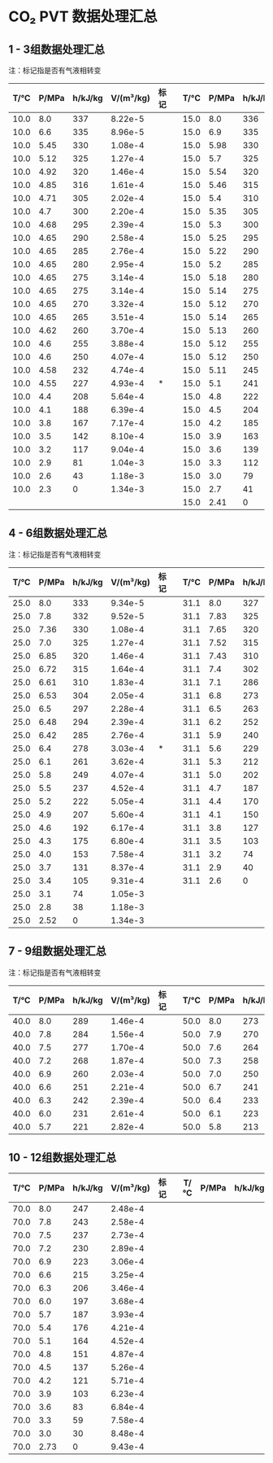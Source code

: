 # CO₂ PVT 数据处理汇总

## 1 - 3组数据处理汇总

注：标记指是否有气液相转变

| T/°C | P/MPa | h/kJ/kg | V/(m³/kg) | 标记 | | T/°C | P/MPa | h/kJ/kg | V/(m³/kg) | 标记 | | T/°C | P/MPa | h/kJ/kg | V/(m³/kg) | 标记 |
|------|-------|---------|-----------|------|---|------|-------|---------|-----------|------|---|------|-------|---------|-----------|------|
| 10.0 | 8.0   | 337     | 8.22e-5   |      | | 15.0 | 8.0   | 336     | 8.59e-5   |      | | 20.0 | 8.0   | 335     | 8.96e-5   |      |
| 10.0 | 6.6   | 335     | 8.96e-5   |      | | 15.0 | 6.9   | 335     | 8.96e-5   |      | | 20.0 | 6.5   | 330     | 1.08e-4   |      |
| 10.0 | 5.45  | 330     | 1.08e-4   |      | | 15.0 | 5.98  | 330     | 1.08e-4   |      | | 20.0 | 6.28  | 325     | 1.27e-4   |      |
| 10.0 | 5.12  | 325     | 1.27e-4   |      | | 15.0 | 5.7   | 325     | 1.27e-4   |      | | 20.0 | 6.11  | 320     | 1.46e-4   |      |
| 10.0 | 4.92  | 320     | 1.46e-4   |      | | 15.0 | 5.54  | 320     | 1.46e-4   |      | | 20.0 | 6.01  | 315     | 1.64e-4   |      |
| 10.0 | 4.85  | 316     | 1.61e-4   |      | | 15.0 | 5.46  | 315     | 1.64e-4   |      | | 20.0 | 5.93  | 310     | 1.83e-4   |      |
| 10.0 | 4.71  | 305     | 2.02e-4   |      | | 15.0 | 5.4   | 310     | 1.83e-4   |      | | 20.0 | 5.88  | 305     | 2.02e-4   |      |
| 10.0 | 4.7   | 300     | 2.20e-4   |      | | 15.0 | 5.35  | 305     | 2.02e-4   |      | | 20.0 | 5.82  | 300     | 2.20e-4   |      |
| 10.0 | 4.68  | 295     | 2.39e-4   |      | | 15.0 | 5.3   | 300     | 2.20e-4   |      | | 20.0 | 5.81  | 295     | 2.39e-4   |      |
| 10.0 | 4.65  | 290     | 2.58e-4   |      | | 15.0 | 5.25  | 295     | 2.39e-4   |      | | 20.0 | 5.79  | 290     | 2.58e-4   |      |
| 10.0 | 4.65  | 285     | 2.76e-4   |      | | 15.0 | 5.22  | 290     | 2.58e-4   |      | | 20.0 | 5.78  | 285     | 2.76e-4   |      |
| 10.0 | 4.65  | 280     | 2.95e-4   |      | | 15.0 | 5.2   | 285     | 2.76e-4   |      | | 20.0 | 5.74  | 280     | 2.95e-4   |      |
| 10.0 | 4.65  | 275     | 3.14e-4   |      | | 15.0 | 5.18  | 280     | 2.95e-4   |      | | 20.0 | 5.73  | 275     | 3.14e-4   |      |
| 10.0 | 4.65  | 275     | 3.14e-4   |      | | 15.0 | 5.14  | 275     | 3.14e-4   |      | | 20.0 | 5.72  | 271     | 3.29e-4   |      |
| 10.0 | 4.65  | 270     | 3.32e-4   |      | | 15.0 | 5.12  | 270     | 3.32e-4   |      | | 20.0 | 5.71  | 265     | 3.51e-4   |      |
| 10.0 | 4.65  | 265     | 3.51e-4   |      | | 15.0 | 5.14  | 265     | 3.51e-4   |      | | 20.0 | 5.7   | 261     | 3.66e-4   | *    |
| 10.0 | 4.62  | 260     | 3.70e-4   |      | | 15.0 | 5.13  | 260     | 3.70e-4   |      | | 20.0 | 5.4   | 242     | 4.37e-4   |      |
| 10.0 | 4.6   | 255     | 3.88e-4   |      | | 15.0 | 5.12  | 255     | 3.88e-4   |      | | 20.0 | 5.1   | 228     | 4.89e-4   |      |
| 10.0 | 4.6   | 250     | 4.07e-4   |      | | 15.0 | 5.12  | 250     | 4.07e-4   |      | | 20.0 | 4.8   | 213     | 5.45e-4   |      |
| 10.0 | 4.58  | 232     | 4.74e-4   |      | | 15.0 | 5.11  | 245     | 4.26e-4   | *    | | 20.0 | 4.5   | 196     | 6.09e-4   |      |
| 10.0 | 4.55  | 227     | 4.93e-4   | *    | | 15.0 | 5.1   | 241     | 4.41e-4   |      | | 20.0 | 4.2   | 177     | 6.80e-4   |      |
| 10.0 | 4.4   | 208     | 5.64e-4   |      | | 15.0 | 4.8   | 222     | 5.12e-4   |      | | 20.0 | 3.9   | 156     | 7.58e-4   |      |
| 10.0 | 4.1   | 188     | 6.39e-4   |      | | 15.0 | 4.5   | 204     | 5.79e-4   |      | | 20.0 | 3.6   | 132     | 8.48e-4   |      |
| 10.0 | 3.8   | 167     | 7.17e-4   |      | | 15.0 | 4.2   | 185     | 6.50e-4   |      | | 20.0 | 3.3   | 105     | 9.49e-4   |      |
| 10.0 | 3.5   | 142     | 8.10e-4   |      | | 15.0 | 3.9   | 163     | 7.32e-4   |      | | 20.0 | 3.0   | 74      | 1.06e-3   |      |
| 10.0 | 3.2   | 117     | 9.04e-4   |      | | 15.0 | 3.6   | 139     | 8.22e-4   |      | | 20.0 | 2.7   | 34      | 1.21e-3   |      |
| 10.0 | 2.9   | 81      | 1.04e-3   |      | | 15.0 | 3.3   | 112     | 9.23e-4   |      | | 20.0 | 2.42  | 0       | 1.34e-3   |      |
| 10.0 | 2.6   | 43      | 1.18e-3   |      | | 15.0 | 3.0   | 79      | 1.05e-3   |      |      |       |         |           |      |
| 10.0 | 2.3   | 0       | 1.34e-3   |      | | 15.0 | 2.7   | 41      | 1.19e-3   |      |      |       |         |           |      |
|      |       |         |           |      | | 15.0 | 2.41  | 0       | 1.34e-3   |      |      |       |         |           |      |

## 4 - 6组数据处理汇总

注：标记指是否有气液相转变

| T/°C | P/MPa | h/kJ/kg | V/(m³/kg) | 标记 | | T/°C | P/MPa | h/kJ/kg | V/(m³/kg) | 标记 | | T/°C | P/MPa | h/kJ/kg | V/(m³/kg) | 标记 |
|------|-------|---------|-----------|------|---|------|-------|---------|-----------|------|---|------|-------|---------|-----------|------|
| 25.0 | 8.0   | 333     | 9.34e-5   |      | | 31.1 | 8.0   | 327     | 1.01e-4   |      | | 35.0 | 8.0   | 307     | 1.20e-4   |      |
| 25.0 | 7.8   | 332     | 9.52e-5   |      | | 31.1 | 7.83  | 325     | 1.08e-4   |      | | 35.0 | 7.8   | 299     | 1.34e-4   |      |
| 25.0 | 7.36  | 330     | 1.08e-4   |      | | 31.1 | 7.65  | 320     | 1.27e-4   |      | | 35.0 | 7.5   | 288     | 1.53e-4   |      |
| 25.0 | 7.0   | 325     | 1.27e-4   |      | | 31.1 | 7.52  | 315     | 1.46e-4   |      | | 35.0 | 7.2   | 279     | 1.70e-4   |      |
| 25.0 | 6.85  | 320     | 1.46e-4   |      | | 31.1 | 7.43  | 310     | 1.64e-4   |      | | 35.0 | 6.9   | 270     | 1.87e-4   |      |
| 25.0 | 6.72  | 315     | 1.64e-4   |      | | 31.1 | 7.4   | 302     | 1.89e-4   | *    | | 35.0 | 6.6   | 259     | 2.07e-4   |      |
| 25.0 | 6.61  | 310     | 1.83e-4   |      | | 31.1 | 7.1   | 286     | 2.33e-4   |      | | 35.0 | 6.3   | 249     | 2.26e-4   |      |
| 25.0 | 6.53  | 304     | 2.05e-4   |      | | 31.1 | 6.8   | 273     | 2.70e-4   |      | | 35.0 | 6.0   | 239     | 2.45e-4   |      |
| 25.0 | 6.5   | 297     | 2.28e-4   |      | | 31.1 | 6.5   | 263     | 3.01e-4   |      | | 35.0 | 5.7   | 228     | 2.67e-4   |      |
| 25.0 | 6.48  | 294     | 2.39e-4   |      | | 31.1 | 6.2   | 252     | 3.35e-4   |      | | 35.0 | 5.4   | 215     | 2.92e-4   |      |
| 25.0 | 6.42  | 285     | 2.76e-4   |      | | 31.1 | 5.9   | 240     | 3.72e-4   |      | | 35.0 | 5.1   | 202     | 3.18e-4   |      |
| 25.0 | 6.4   | 278     | 3.03e-4   | *    | | 31.1 | 5.6   | 229     | 4.07e-4   |      | | 35.0 | 4.8   | 188     | 3.47e-4   |      |
| 25.0 | 6.1   | 261     | 3.62e-4   |      | | 31.1 | 5.3   | 212     | 4.60e-4   |      | | 35.0 | 4.5   | 172     | 3.80e-4   |      |
| 25.0 | 5.8   | 249     | 4.07e-4   |      | | 31.1 | 5.0   | 202     | 4.97e-4   |      | | 35.0 | 4.2   | 153     | 4.19e-4   |      |
| 25.0 | 5.5   | 237     | 4.52e-4   |      | | 31.1 | 4.7   | 187     | 5.45e-4   |      | | 35.0 | 3.9   | 130     | 4.67e-4   |      |
| 25.0 | 5.2   | 222     | 5.05e-4   |      | | 31.1 | 4.4   | 170     | 5.98e-4   |      | | 35.0 | 3.6   | 108     | 5.16e-4   |      |
| 25.0 | 4.9   | 207     | 5.60e-4   |      | | 31.1 | 4.1   | 150     | 6.60e-4   |      | | 35.0 | 3.3   | 80      | 5.79e-4   |      |
| 25.0 | 4.6   | 192     | 6.17e-4   |      | | 31.1 | 3.8   | 127     | 7.32e-4   |      | | 35.0 | 3.0   | 40      | 6.60e-4   |      |
| 25.0 | 4.3   | 175     | 6.80e-4   |      | | 31.1 | 3.5   | 103     | 8.09e-4   |      | | 35.0 | 2.68  | 0       | 7.46e-4   |      |
| 25.0 | 4.0   | 153     | 7.58e-4   |      | | 31.1 | 3.2   | 74      | 9.04e-4   |      |      |       |         |           |      |
| 25.0 | 3.7   | 131     | 8.37e-4   |      | | 31.1 | 2.9   | 40      | 1.02e-3   |      |      |       |         |           |      |
| 25.0 | 3.4   | 105     | 9.31e-4   |      | | 31.1 | 2.6   | 0       | 1.15e-3   |      |      |       |         |           |      |
| 25.0 | 3.1   | 74      | 1.05e-3   |      |      |       |         |           |      |      |       |         |           |      |
| 25.0 | 2.8   | 38      | 1.18e-3   |      |      |       |         |           |      |      |       |         |           |      |
| 25.0 | 2.52  | 0       | 1.34e-3   |      |      |       |         |           |      |      |       |         |           |      |

## 7 - 9组数据处理汇总

注：标记指是否有气液相转变

| T/°C | P/MPa | h/kJ/kg | V/(m³/kg) | 标记 | | T/°C | P/MPa | h/kJ/kg | V/(m³/kg) | 标记 | | T/°C | P/MPa | h/kJ/kg | V/(m³/kg) | 标记 |
|------|-------|---------|-----------|------|---|------|-------|---------|-----------|------|---|------|-------|---------|-----------|------|
| 40.0 | 8.0   | 289     | 1.46e-4   |      | | 50.0 | 8.0   | 273     | 1.80e-4   |      | | 60.0 | 8.0   | 259     | 2.14e-4   |      |
| 40.0 | 7.8   | 284     | 1.56e-4   |      | | 50.0 | 7.9   | 270     | 1.87e-4   |      | | 60.0 | 7.8   | 255     | 2.23e-4   |      |
| 40.0 | 7.5   | 277     | 1.70e-4   |      | | 50.0 | 7.6   | 264     | 2.01e-4   |      | | 60.0 | 7.5   | 249     | 2.36e-4   |      |
| 40.0 | 7.2   | 268     | 1.87e-4   |      | | 50.0 | 7.3   | 258     | 2.14e-4   |      | | 60.0 | 7.2   | 242     | 2.52e-4   |      |
| 40.0 | 6.9   | 260     | 2.03e-4   |      | | 50.0 | 7.0   | 250     | 2.30e-4   |      | | 60.0 | 6.9   | 234     | 2.69e-4   |      |
| 40.0 | 6.6   | 251     | 2.21e-4   |      | | 50.0 | 6.7   | 241     | 2.48e-4   |      | | 60.0 | 6.6   | 221     | 2.97e-4   |      |
| 40.0 | 6.3   | 242     | 2.39e-4   |      | | 50.0 | 6.4   | 233     | 2.65e-4   |      | | 60.0 | 6.3   | 212     | 3.17e-4   |      |
| 40.0 | 6.0   | 231     | 2.61e-4   |      | | 50.0 | 6.1   | 223     | 2.85e-4   |      | | 60.0 | 6.0   | 207     | 3.29e-4   |      |
| 40.0 | 5.7   | 221     | 2.82e-4   |      | | 50.0 | 5.8   | 213     | 3.06e-4   |      | | 60.0 | 5.7   | 191     | 3.61e-4   |      |

## 10 - 12组数据处理汇总

| T/°C | P/MPa | h/kJ/kg | V/(m³/kg) | 标记 | | T/°C | P/MPa | h/kJ/kg | V/(m³/kg) | 标记 | | T/°C | P/MPa | h/kJ/kg | V/(m³/kg) | 标记 |
|------|-------|---------|-----------|------|---|------|-------|---------|-----------|------|---|------|-------|---------|-----------|------|
| 70.0 | 8.0   | 247     | 2.48e-4   |      | |      |       |         |           |      | |      |       |         |           |      |
| 70.0 | 7.8   | 243     | 2.58e-4   |      | |      |       |         |           |      | |      |       |         |           |      |
| 70.0 | 7.5   | 237     | 2.73e-4   |      | |      |       |         |           |      | |      |       |         |           |      |
| 70.0 | 7.2   | 230     | 2.89e-4   |      | |      |       |         |           |      | |      |       |         |           |      |
| 70.0 | 6.9   | 223     | 3.06e-4   |      | |      |       |         |           |      | |      |       |         |           |      |
| 70.0 | 6.6   | 215     | 3.25e-4   |      | |      |       |         |           |      | |      |       |         |           |      |
| 70.0 | 6.3   | 206     | 3.46e-4   |      | |      |       |         |           |      | |      |       |         |           |      |
| 70.0 | 6.0   | 197     | 3.68e-4   |      | |      |       |         |           |      | |      |       |         |           |      |
| 70.0 | 5.7   | 187     | 3.93e-4   |      | |      |       |         |           |      | |      |       |         |           |      |
| 70.0 | 5.4   | 176     | 4.21e-4   |      | |      |       |         |           |      | |      |       |         |           |      |
| 70.0 | 5.1   | 164     | 4.52e-4   |      | |      |       |         |           |      | |      |       |         |           |      |
| 70.0 | 4.8   | 151     | 4.87e-4   |      | |      |       |         |           |      | |      |       |         |           |      |
| 70.0 | 4.5   | 137     | 5.26e-4   |      | |      |       |         |           |      | |      |       |         |           |      |
| 70.0 | 4.2   | 121     | 5.71e-4   |      | |      |       |         |           |      | |      |       |         |           |      |
| 70.0 | 3.9   | 103     | 6.23e-4   |      | |      |       |         |           |      | |      |       |         |           |      |
| 70.0 | 3.6   | 83      | 6.84e-4   |      | |      |       |         |           |      | |      |       |         |           |      |
| 70.0 | 3.3   | 59      | 7.58e-4   |      | |      |       |         |           |      | |      |       |         |           |      |
| 70.0 | 3.0   | 30      | 8.48e-4   |      | |      |       |         |           |      | |      |       |         |           |      |
| 70.0 | 2.73  | 0       | 9.43e-4   |      | |      |       |         |           |      | |      |       |         |           |      |
